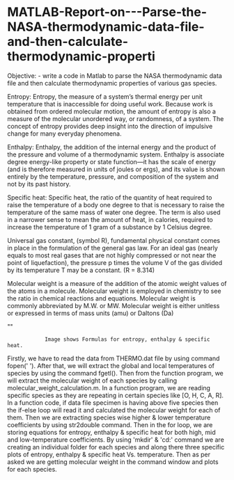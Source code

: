 # MATLAB-Report-on---Parse-the-NASA-thermodynamic-data-file-and-then-calculate-thermodynamic-properti

Objective: - write a code in Matlab to parse the NASA thermodynamic data file and then calculate thermodynamic properties of various gas species. 

Entropy: Entropy, the measure of a system’s thermal energy per unit temperature that is inaccessible for doing useful work. Because work is obtained from ordered molecular motion, the amount of entropy is also a measure of the molecular unordered way, or randomness, of a system. The concept of entropy provides deep insight into the direction of impulsive change for many everyday phenomena.

Enthalpy: Enthalpy, the addition of the internal energy and the product of the pressure and volume of a thermodynamic system. Enthalpy is associate degree energy-like property or state function—it has the scale of energy (and is therefore measured in units of joules or ergs), and its value is shown entirely by the temperature, pressure, and composition of the system and not by its past history.

Specific heat: Specific heat, the ratio of the quantity of heat required to raise the temperature of a body one degree to that is necessary to raise the temperature of the same mass of water one degree. The term is also used in a narrower sense to mean the amount of heat, in calories, required to increase the temperature of 1 gram of a substance by 1 Celsius degree.

Universal gas constant, (symbol R), fundamental physical constant comes in place in the formulation of the general gas law. For an ideal gas (nearly equals to most real gases that are not highly compressed or not near the point of liquefaction), the pressure p times the volume V of the gas divided by its temperature T may be a constant. (R = 8.314)

Molecular weight is a measure of the addition of the atomic weight values of the atoms in a molecule. Molecular weight is employed in chemistry to see the ratio in chemical reactions and equations. Molecular weight is commonly abbreviated by M.W. or MW. Molecular weight is either unitless or expressed in terms of mass units (amu) or Daltons (Da)

\"\"

                Image shows Formulas for entropy, enthalpy & specific heat.

Firstly, we have to read the data from THERMO.dat file by using command fopen(\' \').
After that, we will extract the global and local temperatures of species by using the command fgetl().
Then from the function program, we will extract the molecular weight of each species by calling molecular_weight_calculation.m.
In a function program, we are reading specific species as they are repeating in certain species like [O, H, C, A, R].
In a function code, if data file specimen is having above five species then the if-else loop will read it and calculated the molecular weight for each of them.
Then we are extracting species wise higher & lower temperature coefficients by using str2double command.
Then in the for loop, we are storing equations for entropy, enthalpy & specific heat for both high, mid and low-temperature coefficients. 
By using \'mkdir\' & \'cd:\' command we are creating an individual folder for each species and along there three specific plots of entropy, enthalpy & specific heat Vs. temperature.
Then as per asked we are getting molecular weight in the command window and plots for each species.
